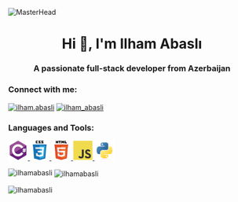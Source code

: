 ![MasterHead](https://media.giphy.com/media/wcgn5fVDjvR7pdvz4C/giphy.gif)
<h1 align="center">Hi 👋, I'm Ilham Abaslı</h1>
<h3 align="center">A passionate full-stack developer from Azerbaijan</h3>

<h3 align="left">Connect with me:</h3>
<p align="left">
<a href="https://fb.com/ilham.abasli" target="blank"><img align="center" src="https://raw.githubusercontent.com/rahuldkjain/github-profile-readme-generator/master/src/images/icons/Social/facebook.svg" alt="ilham.abasli" height="30" width="40" /></a>
<a href="https://instagram.com/ilham_abasli" target="blank"><img align="center" src="https://raw.githubusercontent.com/rahuldkjain/github-profile-readme-generator/master/src/images/icons/Social/instagram.svg" alt="ilham_abasli" height="30" width="40" /></a>
</p>

<h3 align="left">Languages and Tools:</h3>
<p align="left"> <a href="https://www.w3schools.com/cs/" target="_blank" rel="noreferrer"> <img src="https://raw.githubusercontent.com/devicons/devicon/master/icons/csharp/csharp-original.svg" alt="csharp" width="40" height="40"/> </a> <a href="https://www.w3schools.com/css/" target="_blank" rel="noreferrer"> <img src="https://raw.githubusercontent.com/devicons/devicon/master/icons/css3/css3-original-wordmark.svg" alt="css3" width="40" height="40"/> </a> <a href="https://www.w3.org/html/" target="_blank" rel="noreferrer"> <img src="https://raw.githubusercontent.com/devicons/devicon/master/icons/html5/html5-original-wordmark.svg" alt="html5" width="40" height="40"/> </a> <a href="https://developer.mozilla.org/en-US/docs/Web/JavaScript" target="_blank" rel="noreferrer"> <img src="https://raw.githubusercontent.com/devicons/devicon/master/icons/javascript/javascript-original.svg" alt="javascript" width="40" height="40"/> </a> <a href="https://www.python.org" target="_blank" rel="noreferrer"> <img src="https://raw.githubusercontent.com/devicons/devicon/master/icons/python/python-original.svg" alt="python" width="40" height="40"/> </a> </p>

<p><img align="left" src="https://github-readme-stats.vercel.app/api/top-langs?username=ilhamabasli&show_icons=true&locale=en&layout=compact" alt="ilhamabasli" /></p>

<p>&nbsp;<img align="center" src="https://github-readme-stats.vercel.app/api?username=ilhamabasli&show_icons=true&locale=en" alt="ilhamabasli" /></p>

<p><img align="center" src="https://github-readme-streak-stats.herokuapp.com/?user=ilhamabasli&" alt="ilhamabasli" /></p>
